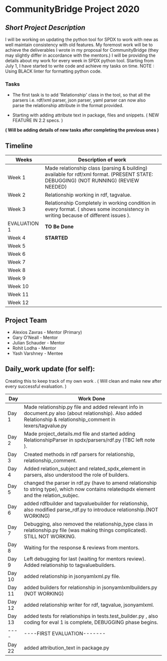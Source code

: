 # CommunityBridge Project 2020

## *Short Project Description* 

I will be working on updating the python tool for SPDX to work with new as well maintain consistency with old features.
My foremost work will be to achieve the deliverables I wrote in my proposal for CommunityBridge (they may slightly differ in accordance with the mentors.)
I will be providing the details about my work for every week in SPDX python tool. Starting from July 1, I have started to write code and 
achieve my tasks on time.
NOTE : Using BLACK linter for formatting python code.  
### Tasks
* The first task is to add 'Relationship' class in the tool, so that all the parsers i.e. rdf/xml parser, json parser, yaml parser can now also  
  parse the relationship attribute in the format provided.

* Starting with adding attribute text in package, files and snippets. ( NEW FEATURE IN 2.2 specs. )
       
 **( Will be adding details of new tasks after completing the previous ones )**

## Timeline

| Weeks | Description of work |
|---|---|
| Week 1 | Made relationship class (parsing & building) available for rdf/xml format. (PRESENT STATE: DEBUGGING) (NOT RUNNING) (REVIEW NEEDED)|
| Week 2 | Relationship working in rdf, tagvalue. |
| Week 3 | Relationship Completely in working condition in every format. ( shows some inconsistency in writing because of different issues ).    |
| EVALUATION 1 | **TO Be Done** |
| Week 4 |  **STARTED**           |
| Week 5 |             |
| Week 6 |             |
| Week 7 |             |
| Week 8 |             |
| Week 9 |             |
| Week 10 |             |
| Week 11 |             |
| Week 12 |             |

## Project Team
- Alexios Zavras - Mentor (Primary)
- Gary O'Neall - Mentor
- Julian Schauder - Mentor
- Rohit Lodha - Mentor
- Yash Varshney - Mentee
 
## Daily_work update (for self):
Creating this to keep track of my own work .
( Will clean and make new after every successful evaluation. )

| Day | Work Done |
|---|---|
|Day 1| Made relationship.py file and added relevant info in document.py also (about relationship). Also added Relationship & relationship_comment in lexers/tagvalue.py|
|Day 2| Made project_details.md file and started adding RelationshipParser in spdx/parsers/rdf.py (TBC left note ).|
|Day 3| Created methods in rdf parsers for relationship, relationship_comment.|
|Day 4| Added relation_subject and related_spdx_element in parsers, also understood the role of builders.|
|Day 5| changed the parser in rdf.py (have to amend relationship to string type), which now contains relatedspdx element and the relation_subjec.|
|Day 6| added rdfbuilder and tagvaluebuilder for relationship, also modified parse_rdf.py to introduce relationship.(NOT WORKING)|
|Day 7| Debugging, also removed the relationship_type class in relationship.py file (was making things complicated). STILL NOT WORKING.|
|Day 8| Waiting for the response & reviews from mentors.|
|Day 9| Left debugging for last (waiting for mentors review). Added relationship to tagvaluebuilders.|
|Day 10| added relationship in jsonyamlxml.py file.|
|Day 11| added builders for relationship in jsonyamlxmlbuilders.py (NOT WORKING)|
|Day 12| added relationship writer for rdf, tagvalue, jsonyamlxml.|
|Day 13| added tests for relationships in tests.test_builder.py , also coding for eval 1 is complete, DEBUGGING phase begins.|
|----|----FIRST EVALUATION------- |
|Day 22 | added attribution_text in package.py |



